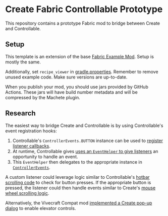 # Create Fabric Controllable Prototype

This repository contains a prototype Fabric mod to bridge between Create and Controllable.

## Setup

This template is an extension of the base [Fabric Example Mod](https://github.com/FabricMC/fabric-example-mod).
Setup is mostly the same.

Additionally, set `recipe_viewer` in [gradle.properties](gradle.properties). Remember to remove unused
example code. Make sure versions are up-to-date.

When you publish your mod, you should use jars provided by GitHub Actions. These jars will have
build number metadata and will be compressed by the Machete plugin.

## Research

The easiest way to bridge Create and Controllable is by using Controllable's event registration hooks:

1. Controllable's `ControllerEvents.BUTTON` instance can be used to
   [register listener callbacks][controllable-hook-registration].
1. At runtime, Controllable gives [uses an `EventHelper` to give listeners][controllable-hook-invoke] an opportunity to
   handle an event.
1. This `EventHelper` then delegates to the appropriate instance in
   [`ControllerEvents`][controllable-hook-implementation].

A custom listener could leverage logic similar to Controllable's [hotbar scrolling code][create-mouse-scrolling] to
check for button presses. If the appropriate button is pressed, the listener could then handle events similar to
Create's [mouse wheel scrolling logic][create-mouse-scrolling].

Alternatively, the Vivecraft Compat mod [implemented a Create pop-up dialog][vivecraft-compat-create] to enable
elevator controls.

[create-mouse-scrolling]: https://github.com/Fabricators-of-Create/Create/blob/c5fe5a16a15072ad1976b968ae9a90df1987c7f8/src/main/java/com/simibubi/create/foundation/events/InputEvents.java#L32-L41
[controllable-scrolling]: https://github.com/MrCrayfish/Controllable/blob/c4f9d1a32c81018f5e6200a44c217cc0133f3178/Common/src/main/java/com/mrcrayfish/controllable/client/ControllerInput.java#L722-L735
[controllable-hook-registration]: https://github.com/MrCrayfish/Controllable/blob/c4f9d1a32c81018f5e6200a44c217cc0133f3178/Common/src/main/java/com/mrcrayfish/controllable/event/ControllerEvents.java#L29-L36
[controllable-hook-invoke]: https://github.com/MrCrayfish/Controllable/blob/c4f9d1a32c81018f5e6200a44c217cc0133f3178/Common/src/main/java/com/mrcrayfish/controllable/client/ControllerInput.java#L651-L652
[controllable-hook-implementation]: https://github.com/MrCrayfish/Controllable/blob/c4f9d1a32c81018f5e6200a44c217cc0133f3178/Common/src/main/java/com/mrcrayfish/controllable/client/util/EventHelper.java#L22-L25
[vivecraft-compat-create]: https://github.com/tom5454/ViveCraftCompat/commit/23eb1195e00bb23c2f425e739414999e26e5b992
